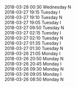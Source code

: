 2018-03-28 00:30 Wednesday  N  
2018-03-27 19:15 Tuesday  I  
2018-03-27 19:10 Tuesday  N  
2018-03-27 19:05 Tuesday  I  
2018-03-27 09:50 Tuesday  N  
2018-03-27 02:15 Tuesday  I  
2018-03-27 02:10 Tuesday  N  
2018-03-27 01:35 Tuesday  I  
2018-03-27 01:30 Tuesday  N  
2018-03-26 21:05 Monday  I  
2018-03-26 20:50 Monday  N  
2018-03-26 20:45 Monday  I  
2018-03-26 09:30 Monday  N  
2018-03-26 09:05 Monday  I  
2018-03-26 08:50 Monday  N  
